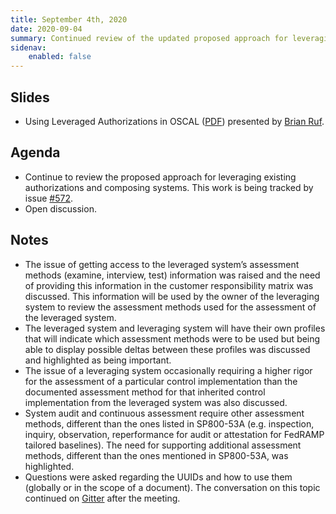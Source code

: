 ```yaml
---
title: September 4th, 2020
date: 2020-09-04
summary: Continued review of the updated proposed approach for leveraging existing authorizations and composing systems.
sidenav:
    enabled: false
---
```


## Slides

- Using Leveraged Authorizations in OSCAL ([PDF](/presentations/oscal-leveraged-authorizations-v4.pdf)) presented by [Brian Ruf](https://github.com/brianrufgsa).

## Agenda

- Continue to review the proposed approach for leveraging existing authorizations and composing systems. This work is being tracked by issue [#572](https://github.com/usnistgov/OSCAL/issues/572).
- Open discussion.

## Notes

- The issue of getting access to the leveraged system’s assessment methods (examine, interview, test) information was raised and the need of providing this information in the customer responsibility matrix was discussed. This information will be used by the owner of the leveraging system to review the assessment methods used for the assessment of the leveraged system. 
- The leveraged system and leveraging system will have their own profiles that will indicate which assessment methods were to be used but being able to display possible deltas between these profiles was discussed and highlighted as being important. 
- The issue of a leveraging system occasionally requiring a higher rigor for the assessment of a particular control implementation than the documented assessment method for that inherited control implementation from the leveraged system was also discussed.
- System audit and continuous assessment require other assessment methods, different than the ones listed in SP800-53A (e.g. inspection, inquiry, observation, reperformance for audit or attestation for FedRAMP tailored baselines). The need for supporting additional assessment methods, different than the ones mentioned in SP800-53A, was highlighted.
- Questions were asked regarding the UUIDs and how to use them (globally or in the scope of a document). The conversation on this topic continued on [Gitter](https://gitter.im/usnistgov-OSCAL/Lobby?at=5f525ee589cf2d584b999715) after the meeting.
